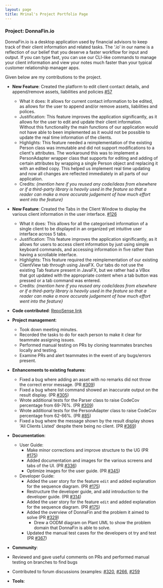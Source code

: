 ```yaml
---
layout: page
title: Mrinal's Project Portfolio Page
---
```


### Project: DonnaFin.io

DonnaFin.io is a desktop application used by financial advisors to keep track of their client information and related 
tasks. The ‘.io’ in our name is a reflection of our belief that you deserve a faster workflow for input and output.
If you can type fast, you can use our CLI-like commands to manage your client information and view your notes much faster
than your typical customer relationship manager apps.

Given below are my contributions to the project.

* **New Feature**: Created the platform to edit client contact details, and append/remove assets, liabilities and policies [#57](https://github.com/AY2122S1-CS2103T-W16-1/tp/pull/57/files)
    * What it does: It allows for current contact information to be edited, as allows for the user to append and/or remove assets, liabilities and polices. 
    * Justification: This feature improves the application significantly, as it allows for the user to edit and update their client information. Without this functionality
      the main functions of our application would not have able to been implemented as it would not be possible to update the real time information of the clients.
    * Highlights: This feature needed a reimplementation of the existing Person class was immutable and did not support modifications to a client's attributes. The workaround this was to
      implement a PersonAdapter wrapper class that supports for editing and adding of certain attributes by wrapping a single Person object and replacing it with an edited copy. 
      This helped us implement real time updating and now all changes are reflected immediately in all parts of our application.
    * Credits: *{mention here if you reused any code/ideas from elsewhere or if a third-party library is heavily used in the feature so that a reader can make a more accurate judgement of how much effort went into the feature}*


* **New Feature**: Created the Tabs in the Client Window to display the various client information in the user interface. [#126](https://github.com/AY2122S1-CS2103T-W16-1/tp/pull/126/files)
  * What it does: This allows for all the categorised information of a single client to be displayed in an organized yet intuitive user interface across 5 tabs.
  * Justification: This feature improves the application significantly, as it allows for users to access client information by just using simple keyboard commands, and accessing information in five 
    rather than having a scrollable interface.
  * Highlights: This feature required the reimplementation of our existing ClientView tab through using JavaFX. Our tabs do not use the existing Tab feature present in JavaFX, but we rather had
    a VBox that got updated with the appropriate content when a tab button was pressed or a tab command was entered.
  * Credits: *{mention here if you reused any code/ideas from elsewhere or if a third-party library is heavily used in the feature so that a reader can make a more accurate judgement of how much effort went into the feature}*

* **Code contributed**: [RepoSense link](https://nus-cs2103-ay2122s1.github.io/tp-dashboard/?search=&sort=groupTitle&sortWithin=title&timeframe=commit&mergegroup=&groupSelect=groupByRepos&breakdown=true&checkedFileTypes=docs~functional-code~test-code~other&since=2021-09-17&tabOpen=true&tabType=authorship&zFR=false&tabAuthor=mrmrinal&tabRepo=AY2122S1-CS2103T-W16-1%2Ftp%5Bmaster%5D&authorshipIsMergeGroup=false&authorshipFileTypes=docs~functional-code~test-code&authorshipIsBinaryFileTypeChecked=false)

* **Project management**:
  * Took down meeting minutes.
  * Recorded the tasks to do for each person to make it clear for teammate assigning issues.
  * Performed manual testing on PRs by cloning teammates branches locally and testing.
  * Examine PRs and alert teammates in the event of any bugs/errors present.


* **Enhancements to existing features**:
  * Fixed a bug where adding an asset with no remarks did not throw the correct error message. (PR [#309](https://github.com/AY2122S1-CS2103T-W16-1/tp/pull/309))
  * Fixed a bug where list command showed an inaccurate output on the result display. (PR [#305](https://github.com/AY2122S1-CS2103T-W16-1/tp/pull/305))
  * Wrote additional tests for the Parser class to raise CodeCov percentage from 69-76%.  (PR [#309](https://github.com/AY2122S1-CS2103T-W16-1/tp/pull/309))
  * Wrote additional tests for the PersonAdapter class to raise CodeCov percentage from 62-66%. (PR [#85](https://github.com/AY2122S1-CS2103T-W16-1/tp/pull/85))
  * Fixed a bug where the message shown by the result display shows 'All Clients Listed' despite there being no client. (PR [#369](https://github.com/AY2122S1-CS2103T-W16-1/tp/pull/369))

* **Documentation**:
    * User Guide:
      * Make minor corrections and improve structure to the UG (PR [#175](https://github.com/AY2122S1-CS2103T-W16-1/tp/pull/175))
      * Added documentation and images for the various screens and tabs of the UI. (PR [#336](https://github.com/AY2122S1-CS2103T-W16-1/tp/pull/336))
      * Optimize images for the user guide. (PR [#345](https://github.com/AY2122S1-CS2103T-W16-1/tp/pull/345))
    * Developer Guide: 
      * Added the user story for the feature `edit` and added explanation for the sequence diagram. (PR [#175](https://github.com/AY2122S1-CS2103T-W16-1/tp/pull/175))
      * Restructure the developer guide, and add introduction to the developer guide. (PR [#314](https://github.com/AY2122S1-CS2103T-W16-1/tp/pull/314))
      * Added the user story for the feature `edit` and added explanation for the sequence diagram. (PR [#175](https://github.com/AY2122S1-CS2103T-W16-1/tp/pull/175))
      * Added the overview of DonnaFin and the problem it aimed to solve  (PR [#329](https://github.com/AY2122S1-CS2103T-W16-1/tp/pull/329))
        * Drew a OODM diagram on Plant UML to show the problem domain that DonnaFin is able to solve.
      * Updated the manual test cases for the developers ot try and test (PR [#367](https://github.com/AY2122S1-CS2103T-W16-1/tp/pull/367))


* **Community**:
* Reviewed and gave useful comments on PRs and performed manual testing on branches to find bugs
* Contributed to forum discussions (examples: [#320](https://github.com/nus-cs2103-AY2122S1/forum/issues/320), [#266](https://github.com/nus-cs2103-AY2122S1/forum/issues/266), [#259](https://github.com/nus-cs2103-AY2122S1/forum/issues/259)

* **Tools**:

